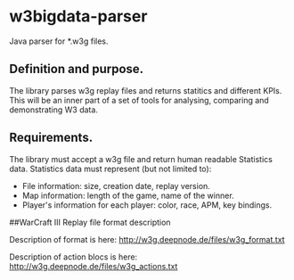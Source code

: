 # w3bigdata-parser
Java parser for *.w3g files.

## Definition and purpose.
The library parses w3g replay files and returns statitics and different KPIs. This will be an inner part of a set of tools for analysing, comparing and demonstrating W3 data. 

## Requirements.
The library must accept a w3g file and return human readable Statistics data. 
Statistics data must represent (but not limited to):
* File information: size, creation date, replay version.
* Map information: length of the game, name of the winner.
* Player's information for each player: color, race, APM, key bindings.

##WarCraft III Replay file format description

Description of format is here: http://w3g.deepnode.de/files/w3g_format.txt

Description of action blocs is here: http://w3g.deepnode.de/files/w3g_actions.txt
